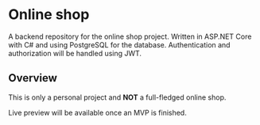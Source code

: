 Online shop
======
A backend repository for the online shop project. Written in ASP.NET Core with C# and using PostgreSQL for the database. Authentication and authorization will be handled using JWT.

Overview
------
This is only a personal project and **NOT** a full-fledged online shop.

Live preview will be available once an MVP is finished.
